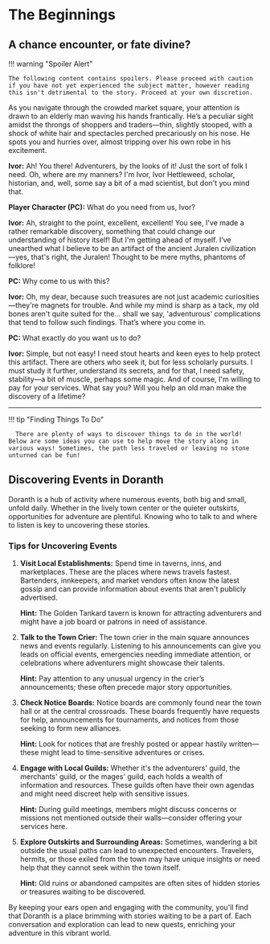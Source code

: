 # The Beginnings

## A chance encounter, or fate divine?

!!! warning "Spoiler Alert"
    
    The following content contains spoilers. Please proceed with caution if you have not yet experienced the subject matter, however reading this isn't detrimental to the story. Proceed at your own discretion.

As you navigate through the crowded market square, your attention is drawn to an elderly man waving his hands frantically. He’s a peculiar sight amidst the throngs of shoppers and traders—thin, slightly stooped, with a shock of white hair and spectacles perched precariously on his nose. He spots you and hurries over, almost tripping over his own robe in his excitement.


**Ivor:** Ah! You there! Adventurers, by the looks of it! Just the sort of folk I need. Oh, where are my manners? I'm Ivor, Ivor Hettleweed, scholar, historian, and, well, some say a bit of a mad scientist, but don't you mind that.

**Player Character (PC):** What do you need from us, Ivor?

**Ivor:** Ah, straight to the point, excellent, excellent! You see, I've made a rather remarkable discovery, something that could change our understanding of history itself! But I'm getting ahead of myself. I’ve unearthed what I believe to be an artifact of the ancient Juralen civilization—yes, that's right, the Juralen! Thought to be mere myths, phantoms of folklore!

**PC:** Why come to us with this?

**Ivor:** Oh, my dear, because such treasures are not just academic curiosities—they're magnets for trouble. And while my mind is sharp as a tack, my old bones aren't quite suited for the... shall we say, 'adventurous' complications that tend to follow such findings. That’s where you come in.

**PC:** What exactly do you want us to do?

**Ivor:** Simple, but not easy! I need stout hearts and keen eyes to help protect this artifact. There are others who seek it, but for less scholarly pursuits. I must study it further, understand its secrets, and for that, I need safety, stability—a bit of muscle, perhaps some magic. And of course, I'm willing to pay for your services. What say you? Will you help an old man make the discovery of a lifetime?

---

!!! tip "Finding Things To Do"

      There are plenty of ways to discover things to do in the world! Below are some ideas you can use to help move the story along in various ways! Sometimes, the path less traveled or leaving no stone unturned can be fun!

## Discovering Events in Doranth

Doranth is a hub of activity where numerous events, both big and small, unfold daily. Whether in the lively town center or the quieter outskirts, opportunities for adventure are plentiful. Knowing who to talk to and where to listen is key to uncovering these stories.

### Tips for Uncovering Events

1. **Visit Local Establishments:**
   Spend time in taverns, inns, and marketplaces. These are the places where news travels fastest. Bartenders, innkeepers, and market vendors often know the latest gossip and can provide information about events that aren't publicly advertised.

   **Hint:** The Golden Tankard tavern is known for attracting adventurers and might have a job board or patrons in need of assistance.

2. **Talk to the Town Crier:**
   The town crier in the main square announces news and events regularly. Listening to his announcements can give you leads on official events, emergencies needing immediate attention, or celebrations where adventurers might showcase their talents.

   **Hint:** Pay attention to any unusual urgency in the crier’s announcements; these often precede major story opportunities.

3. **Check Notice Boards:**
   Notice boards are commonly found near the town hall or at the central crossroads. These boards frequently have requests for help, announcements for tournaments, and notices from those seeking to form new alliances.

   **Hint:** Look for notices that are freshly posted or appear hastily written—these might lead to time-sensitive adventures or crises.

4. **Engage with Local Guilds:**
   Whether it's the adventurers' guild, the merchants' guild, or the mages' guild, each holds a wealth of information and resources. These guilds often have their own agendas and might need discreet help with sensitive issues.

   **Hint:** During guild meetings, members might discuss concerns or missions not mentioned outside their walls—consider offering your services here.

5. **Explore Outskirts and Surrounding Areas:**
   Sometimes, wandering a bit outside the usual paths can lead to unexpected encounters. Travelers, hermits, or those exiled from the town may have unique insights or need help that they cannot seek within the town itself.

   **Hint:** Old ruins or abandoned campsites are often sites of hidden stories or treasures waiting to be discovered.

By keeping your ears open and engaging with the community, you'll find that Doranth is a place brimming with stories waiting to be a part of. Each conversation and exploration can lead to new quests, enriching your adventure in this vibrant world.
